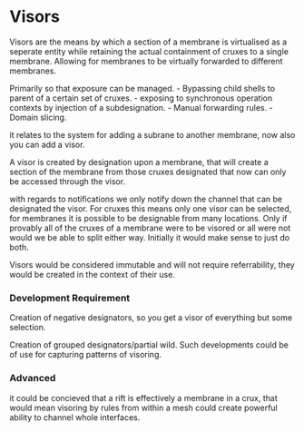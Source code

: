 # Visors

Visors are the means by which a section of a membrane is virtualised as a seperate entity while retaining the actual containment of cruxes to a single membrane. Allowing for membranes to be virtually forwarded to different membranes. 

Primarily so that exposure can be managed.
    - Bypassing child shells to parent of a certain set of cruxes.
    - exposing to synchronous operation contexts by injection of a subdesignation.
    - Manual forwarding rules.
    - Domain slicing. 

it relates to the system for adding a subrane to another membrane, now also you can add a visor.

A visor is created by designation upon a membrane, that will create a section of the membrane from those cruxes designated that now can only be accessed through the visor. 

with regards to notifications we only notify down the channel that can be designated the visor. For cruxes this means only one visor can be selected, for membranes it is possible to be designable from many locations. Only if provably all of the cruxes of a membrane were to be visored or all were not would we be able to split either way. Initially it would make sense to just do both. 

Visors would be considered immutable and will not require referrability, they would be created in the context of their use.

### Development Requirement

Creation of negative designators, so you get a visor of everything but some selection.

Creation of grouped designators/partial wild. Such developments could be of use for capturing patterns of visoring.



### Advanced
it could be concieved that a rift is effectively a membrane in a crux, that would mean visoring by rules  from within a mesh could create powerful ability to channel whole interfaces.


